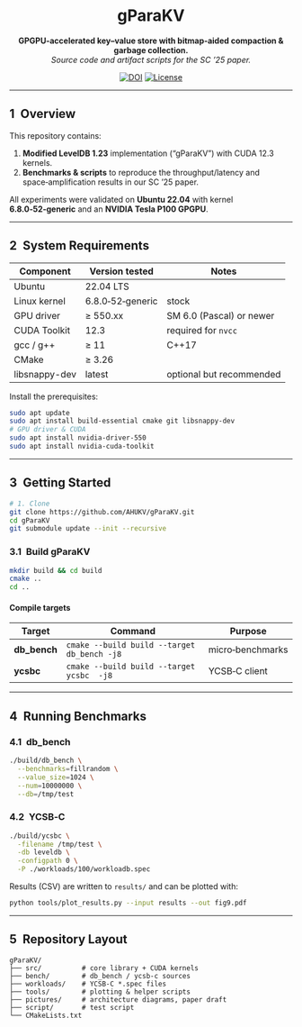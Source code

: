 <h1 align="center">gParaKV</h1>
<p align="center">
  <b>GPGPU‑accelerated key–value store with bitmap‑aided compaction &amp; garbage collection.</b><br>
  <i>Source code and artifact scripts for the SC ’25 paper.</i>
</p>


<p align="center">
  <!-- Replace AFTER publishing -->
  <a href="https://doi.org/10.5281/zenodo.FIXME"><img alt="DOI" src="https://img.shields.io/badge/doi-10.5281/zenodo.FIXME-blue.svg"></a>
  <a href="LICENSE"><img alt="License" src="https://img.shields.io/github/license/AHUKV/gParaKV.svg"></a>
</p>


---

## 1 Overview

This repository contains:

1. **Modified LevelDB 1.23** implementation (“gParaKV”) with CUDA 12.3 kernels.  
2. **Benchmarks & scripts** to reproduce the throughput/latency and space‑amplification results in our SC ’25 paper.

All experiments were validated on **Ubuntu 22.04** with kernel **6.8.0‑52‑generic** and an **NVIDIA Tesla P100 GPGPU**.

---

## 2 System Requirements

| Component     | Version tested   | Notes                    |
| ------------- | ---------------- | ------------------------ |
| Ubuntu        | 22.04 LTS        |                          |
| Linux kernel  | 6.8.0‑52‑generic | stock                    |
| GPU driver    | ≥ 550.xx         | SM 6.0 (Pascal) or newer |
| CUDA Toolkit  | 12.3             | required for `nvcc`      |
| gcc / g++     | ≥ 11             | C++17                    |
| CMake         | ≥ 3.26           |                          |
| libsnappy-dev | latest           | optional but recommended |

Install the prerequisites:

```bash
sudo apt update
sudo apt install build-essential cmake git libsnappy-dev
# GPU driver & CUDA
sudo apt install nvidia-driver-550
sudo apt install nvidia-cuda-toolkit
```

------

## 3 Getting Started

```bash
# 1. Clone
git clone https://github.com/AHUKV/gParaKV.git
cd gParaKV
git submodule update --init --recursive
```

### 3.1 Build gParaKV

```bash
mkdir build && cd build
cmake ..
cd ..
```

#### Compile targets

| Target       | Command                                     | Purpose          |
| ------------ | ------------------------------------------- | ---------------- |
| **db_bench** | `cmake --build build --target db_bench -j8` | micro‑benchmarks |
| **ycsbc**    | `cmake --build build --target ycsbc  -j8`   | YCSB‑C client    |

------

## 4 Running Benchmarks

### 4.1 db_bench

```bash
./build/db_bench \
  --benchmarks=fillrandom \
  --value_size=1024 \
  --num=10000000 \
  --db=/tmp/test
```

### 4.2 YCSB‑C

```bash
./build/ycsbc \
  -filename /tmp/test \
  -db leveldb \
  -configpath 0 \
  -P ./workloads/100/workloadb.spec
```

Results (CSV) are written to `results/` and can be plotted with:

```bash
python tools/plot_results.py --input results --out fig9.pdf
```

------

## 5 Repository Layout

```
gParaKV/
├── src/          # core library + CUDA kernels
├── bench/        # db_bench / ycsb‑c sources
├── workloads/    # YCSB‑C *.spec files
├── tools/        # plotting & helper scripts
├── pictures/     # architecture diagrams, paper draft
├── script/       # test script
└── CMakeLists.txt
```


